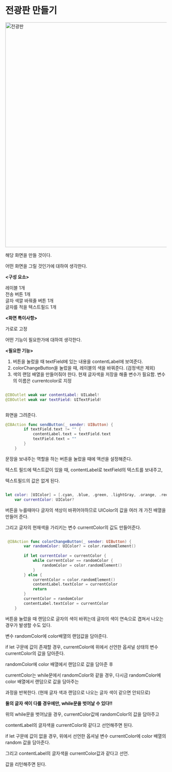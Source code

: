 전광판 만들기 
===

<img width="702" alt="전광판" src="https://user-images.githubusercontent.com/99719661/201527326-1d40c335-cbb1-4ec5-8ceb-3e931866e6bd.png">

해당 화면을 만들 것이다.     

어떤 화면을 그릴 것인가에 대하여 생각한다.     

**<구성 요소>**
    
레이블 1개   
전송 버튼 1개   
글자 색깔 바꿔줄 버튼 1개   
글자를 적을 텍스트필드 1개

**<화면 특이사항>**    

가로로 고정    

어떤 기능이 필요한가에 대하여 생각한다.    

**<필요한 기능>**   

1. 버튼을 눌렀을 때 textField에 있는 내용을 contentLabel에 보여준다.    
2. colorChangeButton을 눌렀을 때, 레이블의 색을 바꿔준다. (검정색은 제외)           
3. 색의 랜덤 배열을 만들어줘야 한다. 현재 글자색을 저장을 해줄 변수가 필요함. 변수의 이름은 currentcolor로 지정     

```swift

@IBOutlet weak var contentLabel: UILabel!     
@IBOutlet weak var textField: UITextField!    
    
```
화면을 그려준다.   

```swift
@IBAction func sendButton(_ sender: UIButton) {
        if textField.text != "" {
            contentLabel.text = textField.text
            textField.text = ""
        }
    }
```

문장을 보내주는 역할을 하는 버튼을 눌렀을 때에 액션을 설정해준다.   

텍스트 필드에 텍스트값이 있을 때, contentLabel로 textField의 텍스트를 보내주고,   

텍스트필드의 값은 없게 된다.   

```swift

let color: [UIColor] = [.cyan, .blue, .green, .lightGray, .orange, .red, .yellow, .magenta]
    var currentColor: UIColor?

```
버튼을 누를때마다 글자의 색상이 바뀌어야하므로 UIColor의 값을 여러 개 가진 배열을 만들어 준다.   

그리고 글자의 현재색을 가리키는 변수 currentColor의 값도 만들어준다.   

```swift

 @IBAction func colorChangeButton(_ sender: UIButton) {
        var randomColor: UIColor? = color.randomElement()
        
        if let currentColor = currentColor {
            while currentColor == randomColor { 
                randomColor = color.randomElement()
            }
        } else {
            currentColor = color.randomElement()
            contentLabel.textColor = currentColor
            return
        }
        currentColor = randomColor
        contentLabel.textColor = currentColor
    }

```

버튼을 눌렀을 때 랜덤으로 글자의 색이 바뀌는데 글자의 색이 연속으로 겹쳐서 나오는 경우가 발생할 수도 있다. 

변수 randomColor에 color배열의 랜덤값을 담아준다. 

if let 구문에 값이 존재할 경우, currentColor에 위에서 선언한 옵셔널 상태의 변수 currentColor의 값을 담아준다.       
   
randomColor에 color 배열에서 랜덤으로 값을 담아준 후         

currentColor는 while문에서 randomColor와 같을 경우, 다시금 randomColor에 color 배열에서 랜덤으로 값을 담아주는      

과정을 반복한다. (현재 글자 색과 랜덤으로 나오는 글자 색이 같으면 안되므로)

**둘의 글자 색이 다를 경우에만, while문을 벗어날 수 있다!!**

위의 while문을 벗어났을 경우, currentColor값에 randomColor의 값을 담아주고 

contentLabel의 글자색을 currentColor와 같다고 선언해주면 된다.   

if let 구문에 값이 없을 경우, 위에서 선언한 옵셔널 변수 currentColor에 color 배열의 random 값을 담아준다.   

그리고 contentLabel의 글자색을 currentColor값과 같다고 선언.   

값을 리턴해주면 된다.














